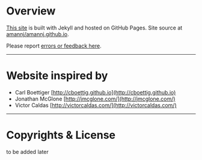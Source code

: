

Overview
========


[This site](http://amannj.github.io) is built with Jekyll and hosted on GitHub Pages. Site source at
[amannj/amannj.github.io](http://github.com/amannj/amannj.github.io).

Please report [errors or feedback here](https://github.com/amannj/amannj.github.io/issues). 

-----------------------------------------------------------------------------------------------------------


Website inspired by
=======================

* Carl Boettiger [http://cboettig.github.io](http://cboettig.github.io)
* Jonathan McGlone [http://jmcglone.com/](http://jmcglone.com/)
* Victor Caldas [http://victorcaldas.com/](http://victorcaldas.com/)

-----------------------------------------------------------------------------------------------------------

Copyrights & License
====================

to be added later 
